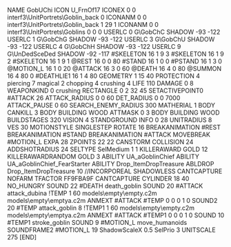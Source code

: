 NAME 			GobUChi
ICON 			U_FrnOf17
ICONEX 0 0 interf3\UnitPortrets\Goblin_back 0
ICONANM 0 0 interf3\UnitPortrets\Goblin_back 1 29 1
ICONANM 0 0 interf3\UnitPortrets\Goblins 0 0 0
USERLC 			0 G\GobChC SHADOW -93 -122
USERLC 			1 G\GobChG SHADOW -93 -122
USERLC 			3 G\GobChU SHADOW -93 -122
USERLC 			4 G\GobChH SHADOW -93 -122
USERLC 			9 G\UnDedSceDed SHADOW -92 -117
#SKELETON               16 1 9 3
#SKELETON               16 1 9 2
#SKELETON               16 1 9 1
@REST      		16 0 0 80
#STAND     		16 1 0 0
#PSTAND    		16 1 3 0
@MOTION_L  		16 1 0 20
@ATTACK    		16 3 0 60
@DEATH     		16 4 0 80 
@SUMMON     		16 4 80  0 
#DEATHLIE1 		16 1 4 80
GEOMETRY 		1 15 40
PROTECTION 		4 piercing 7 magical 2 chopping 4 crushing 4
LIFE     		110
DAMAGE   		0 8
WEAPONKIND 		0 crushing
RECTANGLE 		0 2 32 45
SETACTIVEPOINT0		#ATTACK 26
ATTACK_RADIUS 		0 0 60
DET_RADIUS 		0 0 7000
ATTACK_PAUSE 		0 60
SEARCH_ENEMY_RADIUS 	300
MATHERIAL 		1 BODY
CANKILL 3 BODY BUILDING WOOD 
ATTMASK 0 3 BODY BUILDING WOOD 
BUILDSTAGES 		320
VISION 			4
STANDGROUND
INFO 			0 28
UNITRADIUS 		8
VES 			30
MOTIONSTYLE 		SINGLESTEP
ROTATE 			16
BREAKANIMATION 		#REST
BREAKANIMATION 		#STAND
BREAKANIMATION 		#ATTACK
MOVEBREAK 		#MOTION_L
EXPA 			28
ZPOINTS 22 22
CANSTORM
COLLISION 24
ADDSHOTRADIUS 24
SELTYPE SelMedium 1 1
KILLERAWARD             GOLD 12
KILLERAWARDRANDOM       GOLD 3
ABILITY			UA_aGoblinChief
ABILITY			UA_aGoblinChief_FearStarter
ABILITY Drop_ItemDropTreasure
ABLDROP Drop_ItemDropTreasure 10
//INCORPOREAL
SHADOWLESS
CANTCAPTURE
NOFARM
TFACTOR FF9FBA9F
CANTCAPTURE
CYLINDER 18 40
NO_HUNGRY
SOUND 22 #DEATH death_goblin
SOUND 20 #ATTACK attack_dubina
!TEMP  1 60 models\empty\empty.c2m models\empty\emptya.c2m
ANMEXT #ATTACK #TEMP 0 0 0 1 0
SOUND2 20 #TEMP attack_goblin 8
!TEMP1  1 60 models\empty\empty.c2m models\empty\emptya.c2m
ANMEXT #ATTACK #TEMP1 0 0 0 1 0
SOUND 10 #TEMP1 stroke_goblin
SOUND 9 #MOTION_L move_humanoids
SOUNDFRAME2 #MOTION_L 19
ShadowScaleX 0.5
SelPrio 3
UNITSCALE        275
[END]
